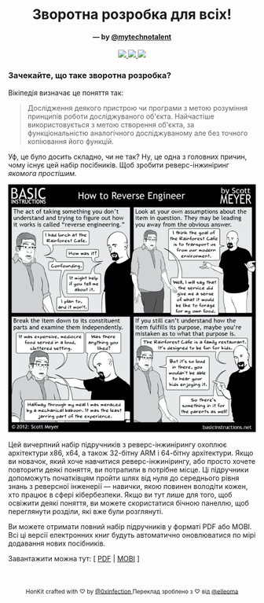 <h1 align="center">
    Зворотна розробка для всіх!
</h1>

<h4 align="center">
    &mdash; by
    <a href="https://twitter.com/mytechnotalent">
        @mytechnotalent
    </a>
</h4>

<p align="center">
    <a href="https://github.com/mytechnotalent/Reverse-Engineering-Tutorial">
        <img src="https://img.shields.io/badge/GitHub-Reverse%20Engineering%20For%20Everyone!-green.svg?logo=github">
    </a>
        <a href="https://twitter.com/mytechnotalent">
        <img src="https://img.shields.io/badge/Twitter-@mytechnotalent-blue.svg?logo=twitter">
    </a>
    <a href="https://github.com/mytechnotalent/Reverse-Engineering-Tutorial/blob/master/LICENSE">
        <img src="https://img.shields.io/badge/License-Apache%202.0-orange.svg?logo=apache">
    </a>
</p>

<h3>
    Зачекайте, що таке зворотна розробка?
</h3>
<p>
    Вікіпедія визначає це поняття так:
    <blockquote>
        Дослідження деякого пристрою чи програми з метою розуміння принципів роботи досліджуваного об'єкта. Найчастіше використовується з метою створення об'єкта, за функціональністю аналогічного досліджуваному але без точного копіювання його функцій.
    </blockquote>
    Уф, це було досить складно, чи не так? Ну, це одна з головних причин, чому існує цей набір посібників. Щоб зробити реверс-інжиніринг
    <i>
        якомога простішим.
    </i>
</p>
<p align="center">
    <img src="cover.png"  />
</p>
<p>
    Цей вичерпний набір підручників з реверс-інжинірингу охоплює архітектури x86, x64, а також 32-бітну ARM і 64-бітну архітектури. Якщо ви новачок, який хоче навчитися реверс-інжинірингу, або просто хочете повторити деякі поняття, ви потрапили в потрібне місце. Ці підручники допоможуть початківцям пройти шлях від нуля до середнього рівня знань з реверсної інженерії — навички, якою повинен володіти кожен, хто працює в сфері кібербезпеки. Якщо ви тут лише для того, щоб освіжити деякі поняття, ви можете скористатися бічною панеллю, щоб переглянути розділи, які вже були розглянуті.
</p>
<p>
    Ви можете отримати повний набір підручників у форматі PDF або MOBI. Всі ці версії електронних книг будуть автоматично оновлюватися по мірі додавання нових посібників.
</p>
<p>
    Завантажити можна тут: [ <a href="reversing-for-everyone.pdf">PDF</a> | <a href="reversing-for-everyone.mobi">MOBI</a> ]
</p>
<br>
<p align="center">
    <sub>
        HonKit crafted with ♡ by
        <a href="https://twitter.com/0xInfection">
            @0xInfection
        </a>
    </sub>
    <sub>
        Переклад зроблено з ♡ від
        <a href="https://elleoma.github.io/">
            @elleoma
        </a>
    </sub>
</p>

